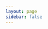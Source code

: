 ```yaml
---
layout: page
sidebar: false
---
```


<script setup>
import GalleryView from '../.vitepress/theme/views/gallery/index.vue';

</script>

<GalleryView />